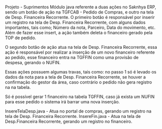 Projeto - Suprimentos
Módulo java referente a duas ações no Saknhya ERP, sendo um botão de ação na TGFCAB - Pedido de Compras, e outro na tela de Desp. Financeira Recorrente.
O primeiro botão é responsável por inserir um registro na tela de Desp. Financeira Recorrente, com alguns dados importantes, tais como; Número da nota, Parceiro, Data do movimento, etc. Além de fazer esse insert, a ação também deleta o financeiro gerado pela TOP de pedido.

O segundo botão de ação atua na tela de Desp. Financeira Recorrente, essa ação é responsável por realizar a inserção de um novo financeiro referente ao pedido, esse financeiro entra na TGFFIN como uma provisão de despesa, gerando o NUFIN.

Essas ações possuem algumas travas, tais como: no passo 1 só é levado os dados da nota para a tela de Desp. Financeira Recorrente, se houver a confirmação do gestor da área, caso contrário o pedido não gera registro na na tabela.

Só é possível gerar 1 financeiro na tabela TGFFIN, caso já exista um NUFIN para esse pedido o sistema irá barrar uma nova inserção.


InsereTelaDesp.java - Atua no portal de compras, gerando um registro na tela de Desp. Financeira Recorrente.
InsereFin.java - Atua na tela de Desp.Financeira Recorrente, gerando um registro no financeiro.
